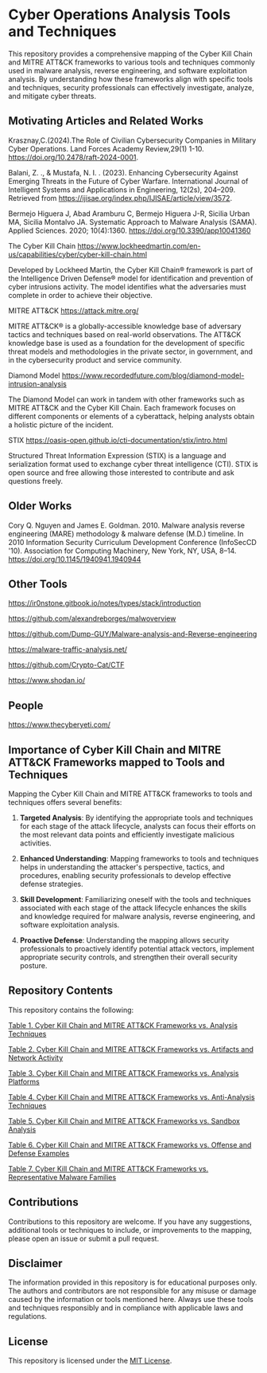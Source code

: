 # Cyber Operations Analysis Tools and Techniques

This repository provides a comprehensive mapping of the Cyber Kill Chain and MITRE ATT&CK frameworks to various tools and techniques commonly used in malware analysis, reverse engineering, and software exploitation analysis. By understanding how these frameworks align with specific tools and techniques, security professionals can effectively investigate, analyze, and mitigate cyber threats.

## Motivating Articles and Related Works

Krasznay,C.(2024).The Role of Civilian Cybersecurity Companies in Military Cyber Operations. Land Forces Academy Review,29(1) 1-10. https://doi.org/10.2478/raft-2024-0001.

Balani, Z. ., & Mustafa, N. I. . (2023). Enhancing Cybersecurity Against Emerging Threats in the Future of Cyber Warfare. International Journal of Intelligent Systems and Applications in Engineering, 12(2s), 204–209. Retrieved from https://ijisae.org/index.php/IJISAE/article/view/3572.

Bermejo Higuera J, Abad Aramburu C, Bermejo Higuera J-R, Sicilia Urban MA, Sicilia Montalvo JA. Systematic Approach to Malware Analysis (SAMA). Applied Sciences. 2020; 10(4):1360. https://doi.org/10.3390/app10041360

The Cyber Kill Chain
https://www.lockheedmartin.com/en-us/capabilities/cyber/cyber-kill-chain.html

Developed by Lockheed Martin, the Cyber Kill Chain® framework is part of the Intelligence Driven Defense® model for identification and prevention of cyber intrusions activity. The model identifies what the adversaries must complete in order to achieve their objective.

MITRE ATT&CK
https://attack.mitre.org/

MITRE ATT&CK® is a globally-accessible knowledge base of adversary tactics and techniques based on real-world observations. The ATT&CK knowledge base is used as a foundation for the development of specific threat models and methodologies in the private sector, in government, and in the cybersecurity product and service community.

Diamond Model
https://www.recordedfuture.com/blog/diamond-model-intrusion-analysis

The Diamond Model can work in tandem with other frameworks such as MITRE ATT&CK and the Cyber Kill Chain. Each framework focuses on different components or elements of a cyberattack, helping analysts obtain a holistic picture of the incident.

STIX
https://oasis-open.github.io/cti-documentation/stix/intro.html

Structured Threat Information Expression (STIX) is a language and serialization format used to exchange cyber threat intelligence (CTI). STIX is open source and free allowing those interested to contribute and ask questions freely.

## Older Works
Cory Q. Nguyen and James E. Goldman. 2010. Malware analysis reverse engineering (MARE) methodology & malware defense (M.D.) timeline. In 2010 Information Security Curriculum Development Conference (InfoSecCD '10). Association for Computing Machinery, New York, NY, USA, 8–14. https://doi.org/10.1145/1940941.1940944

## Other Tools
https://ir0nstone.gitbook.io/notes/types/stack/introduction

https://github.com/alexandreborges/malwoverview

https://github.com/Dump-GUY/Malware-analysis-and-Reverse-engineering

https://malware-traffic-analysis.net/

https://github.com/Crypto-Cat/CTF

https://www.shodan.io/

## People
https://www.thecyberyeti.com/

## Importance of Cyber Kill Chain and MITRE ATT&CK Frameworks mapped to Tools and Techniques

Mapping the Cyber Kill Chain and MITRE ATT&CK frameworks to tools and techniques offers several benefits:

1. **Targeted Analysis**: By identifying the appropriate tools and techniques for each stage of the attack lifecycle, analysts can focus their efforts on the most relevant data points and efficiently investigate malicious activities.

2. **Enhanced Understanding**: Mapping frameworks to tools and techniques helps in understanding the attacker's perspective, tactics, and procedures, enabling security professionals to develop effective defense strategies.

3. **Skill Development**: Familiarizing oneself with the tools and techniques associated with each stage of the attack lifecycle enhances the skills and knowledge required for malware analysis, reverse engineering, and software exploitation analysis.

4. **Proactive Defense**: Understanding the mapping allows security professionals to proactively identify potential attack vectors, implement appropriate security controls, and strengthen their overall security posture.

## Repository Contents

This repository contains the following:

[Table 1. Cyber Kill Chain and MITRE ATT&CK Frameworks vs. Analysis Techniques](https://github.com/ericyoc/cyber_ops_analysis_tools_techniques/blob/main/tables/Table_1__Analysis_Techniques.csv)

[Table 2. Cyber Kill Chain and MITRE ATT&CK Frameworks vs. Artifacts and Network Activity](https://github.com/ericyoc/cyber_ops_analysis_tools_techniques/blob/main/tables/Table_2__Artifacts_and_Network_Activity.csv)

[Table 3. Cyber Kill Chain and MITRE ATT&CK Frameworks vs. Analysis Platforms](https://github.com/ericyoc/cyber_ops_analysis_tools_techniques/blob/main/tables/Table_3__Analysis_Platforms.csv)

[Table 4. Cyber Kill Chain and MITRE ATT&CK Frameworks vs. Anti-Analysis Techniques](https://github.com/ericyoc/cyber_ops_analysis_tools_techniques/blob/main/tables/Table_4__Anti-Analysis_Techniques.csv)

[Table 5. Cyber Kill Chain and MITRE ATT&CK Frameworks vs. Sandbox Analysis](https://github.com/ericyoc/cyber_ops_analysis_tools_techniques/blob/main/tables/Table_5__Sandbox_Analysis.csv)

[Table 6. Cyber Kill Chain and MITRE ATT&CK Frameworks vs. Offense and Defense Examples](https://github.com/ericyoc/cyber_ops_analysis_tools_techniques/blob/main/tables/Table_6__Offense_and_Defense_Examples.csv)

[Table 7. Cyber Kill Chain and MITRE ATT&CK Frameworks vs. Representative Malware Families](https://github.com/ericyoc/cyber_ops_analysis_tools_techniques/blob/main/tables/Table_7__Representative_Malware_Families.csv)



## Contributions

Contributions to this repository are welcome. If you have any suggestions, additional tools or techniques to include, or improvements to the mapping, please open an issue or submit a pull request.

## Disclaimer

The information provided in this repository is for educational purposes only. The authors and contributors are not responsible for any misuse or damage caused by the information or tools mentioned here. Always use these tools and techniques responsibly and in compliance with applicable laws and regulations.

## License

This repository is licensed under the [MIT License](LICENSE).
